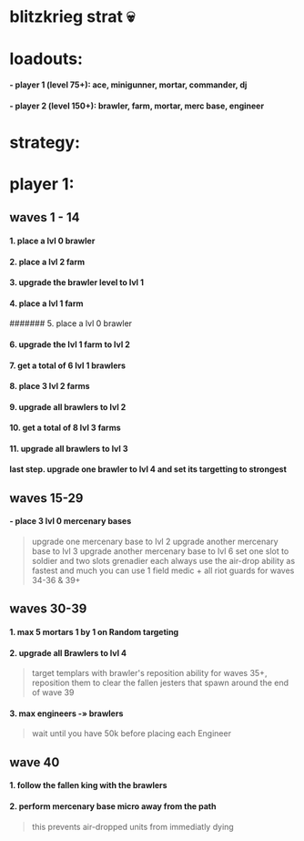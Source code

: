 # blitzkrieg strat :skull:

# loadouts:
#### - player 1 (level 75+): ace, minigunner, mortar, commander, dj
#### - player 2 (level 150+): brawler, farm, mortar, merc base, engineer

# strategy:

# player 1:
## waves 1 - 14
#### 1. place a lvl 0 brawler
#### 2. place a lvl 2 farm
#### 3. upgrade the brawler level to lvl 1
#### 4. place a lvl 1 farm
####### 5. place a lvl 0 brawler
#### 6. upgrade the lvl 1 farm to lvl 2
#### 7. get a total of 6 lvl 1 brawlers
#### 8. place 3 lvl 2 farms
#### 9. upgrade all brawlers to lvl 2
#### 10. get a total of 8 lvl 3 farms
#### 11. upgrade all brawlers to lvl 3
#### last step. upgrade one brawler to lvl 4 and set its targetting to strongest

## waves 15-29
#### - place 3 lvl 0 mercenary bases
  > upgrade one mercenary base to lvl 2
  > upgrade another mercenary base to lvl 3
  > upgrade another mercenary base to lvl 6
  > set one slot to soldier and two slots grenadier each
  > always use the air-drop ability as fastest and much you can
  > use 1 field medic + all riot guards for waves 34-36 & 39+

## waves 30-39
#### 1. max 5 mortars 1 by 1 on Random targeting
#### 2. upgrade all Brawlers to lvl 4
  > target templars with brawler's reposition ability for waves 35+, reposition them to clear the fallen jesters that spawn around the end of wave 39
#### 3. max engineers -» brawlers
  > wait until you have 50k before placing each Engineer
  
## wave 40
#### 1. follow the fallen king with the brawlers
#### 2. perform mercenary base micro away from the path
  > this prevents air-dropped units from immediatly dying
